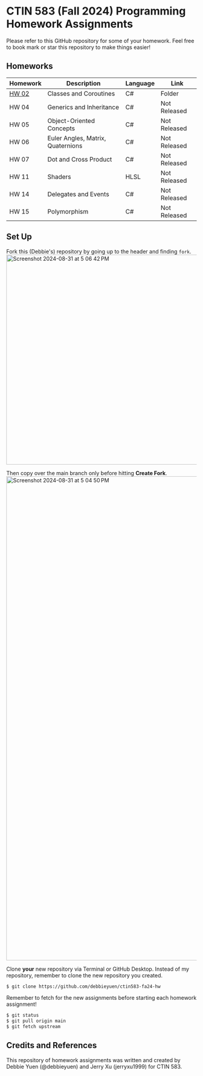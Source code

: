 # CTIN 583 (Fall 2024) Programming Homework Assignments

Please refer to this GitHub repository for some of your homework. Feel free to book mark or star this repository to make things easier! 

## Homeworks
| Homework  | Description | Language | Link
| --------- | ------------- | ---- | ---- |
| [HW 02](https://ctin583.usc.edu/latest/Homework/hw02/) | Classes and Coroutines | C# | Folder |
| HW 04 | Generics and Inheritance | C# | Not Released |
| HW 05 | Object-Oriented Concepts | C# | Not Released |
| HW 06 | Euler Angles, Matrix, Quaternions | C# | Not Released|
| HW 07 | Dot and Cross Product | C# | Not Released |
| HW 11 | Shaders | HLSL | Not Released |
| HW 14 | Delegates and Events | C# | Not Released |
| HW 15 | Polymorphism | C# | Not Released |

## Set Up

Fork this (Debbie's) repository by going up to the header and finding `fork`. 
<img width="555" alt="Screenshot 2024-08-31 at 5 06 42 PM" src="https://github.com/user-attachments/assets/12501f27-bf9e-4c5a-bbf9-b46eee85a27b">

Then copy over the main branch only before hitting **Create Fork**.
<img width="1280" alt="Screenshot 2024-08-31 at 5 04 50 PM" src="https://github.com/user-attachments/assets/e18f0157-9778-46f2-9b42-2fa6a7bb8bc1">

Clone **your** new repository via Terminal or GitHub Desktop. Instead of my repository, remember to clone the new repository you created. 
```bash
$ git clone https://github.com/debbieyuen/ctin583-fa24-hw
```
Remember to fetch for the new assignments before starting each homework assignment!
```bash
$ git status
$ git pull origin main
$ git fetch upstream
```
## Credits and References 
This repository of homework assignments was written and created by Debbie Yuen (@debbieyuen) and Jerry Xu (jerryxu1999) for CTIN 583.
